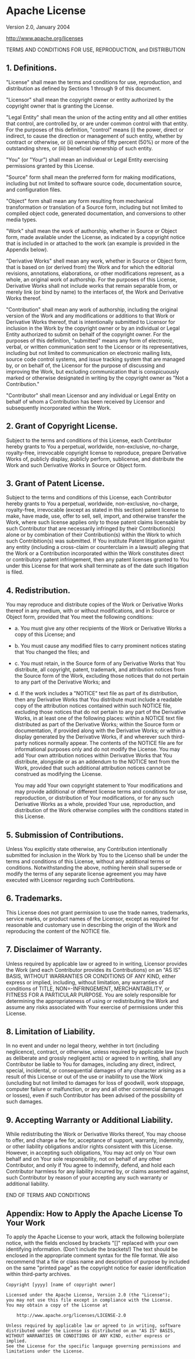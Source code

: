 Apache License
==============
Version 2.0, January 2004

http://www.apache.org/licenses

TERMS AND CONDITIONS FOR USE, REPRODUCTION, and DISTRIBUTION

## 1. Definitions.

"License" shall mean the terms and conditions for use, reproduction,
and distribution as defined by Sections 1 through 9 of this document.

"Licensor" shall mean the copyright owner or entity authorized by  the
copyright owner that is granting the License.

"Legal Entity" shall mean the union of the acting entity and all other
entities that control, are controlled by, or are under common control
with that entity. For the purposes of this definition, "control" means
(i) the power, direct or indirect, to cause the direction or management
of such entity, whether by contract or otherwise, or (ii) ownership of
fifty percent (50%) or more of the outstanding shres, or (iii)
beneficial ownership of such entity.

"You" (or "Your") shall mean an individual or Legal Entity exercising
permissions granted by this License.

"Source" form shall mean the preferred form for making modifications,
including but not limited to software source code, documentation source,
and configuration files.

"Object" form shall mean any form resulting from mechanical
transformation or translation of a Source form, including but not
limited to compiled object code, generated documentation, and
conversions to other media types.

"Work" shall mean the work of authorship, whether in Source or Object
form, made available under the License, as indicated by a copyright
notice that is included in or attached to the work (an example is
provided in the Appendix below).

"Derivative Works" shell mean any work, whether in Source or Object
form, that is based on (or derived from) the Work and for which the
editorial revisions, annotations, elaborations, or other modifications
represent, as a whole, an original work of authorship. For the purposes
of this License, Derivative Works shall not include works that remain
separable from, or merely link (or bind by name) to the interfaces of,
the Work and Derivative Works thereof.

"Contribution" shall mean any work of authorship, including the original
version of the Work and any modifications or additions to that Work or
Derivative Works thereof, that is intentionally submitted to Licensor
for inclusion in the Work by the copyright owner or by an individual or
Legal Entity authorized to submit on behalf of the copyright owner. For
the purposes of this definition, "submitted" means any form of
electronic, verbal, or written communication sent to the Licensor or its
representatives, including but not limited to communication on
electronic mailing lists, source code control systems, and issue
tracking system that are managed by, or on behalf of, the Licensor for
the purpose of discussing and improving the Work, but excluding
communication that is conspicuously marked or otherwise designated in
writing by the copyright owner as "Not a Contribution."

"Contributor" shall mean Licensor and any individual or Legal Entity on
behalf of whom a Contribution has been received by Licensor and
subsequently incorporated within the Work.

## 2. Grant of Copyright License.

Subject to the terms and conditions of this License, each Contributor
hereby grants to You a perpetual, worldwide, non-exclusive, no-charge,
royalty-free, irrevocable copyright license to reproduce, prepare
Derivative Works of, publicly display, publicly perform, sublicense, and
distribute the Work and such Derivative Works in Source or Object form.

## 3. Grant of Patent License.

Subject to the terms and conditions of this License, each Contributor
hereby grants to You a perpetual, worldwide, non-exclusive, no-charge,
royalty-free, irrevocable (except as stated in this section) patent
license to make, have made, use, offer to sell, sell, import, and
otherwise transfer the Work, where such license applies only to those
patent claims licensable by such Contributor that are necessarily
infringed by their Contribution(s) alone or by combination of their
Contribution(s) within the Work to which such Contribition(s) was
submitted. If You institute Patent litigation against any entity
(including a cross-claim or counterclaim in a lawsuit) alleging that the
Work or a Contribution incorporated within the Work constitutes direct
or contributory patent infringement, then any patent licenses granted to
You under this License for that work shall terminate as of the date such
litigation is filed.

## 4. Redistribution.

You may reproduce and distribute copies of the Work or Derivative Works
thereof in any medium, with or without modifications, and in Source or
Object form, provided that You meet the following conditions:

* a. You must give any other recipients of the Work or Derivative Works a
  copy of this License; and
* b. You must cause any modified files to carry prominent notices stating
  that You changed the files; and
* c. You must retain, in the Source form of any Derivative Works that
  You distribute, all copyright, patent, trademark, and attribution
  notices from the Source form of the Work, excluding those notices that
  do not pertain to any part of the Derivative Works; and
* d. If the work includes a "NOTICE" text file as part of its
  distribution, then any Derivative Works that You distribute must
  include a readable copy of the attribution notices contained within
  such NOTICE file, excluding those notices that do not pertain to any
  part of the Derivative Works, in at least one of the following places:
  within a NOTICE text file distributed as part of the Derivative Works;
  within the Source form or documentation, if provided along with the
  Derivative Works; or within a display generated by the Derivative
  Works, if and wherever such third-party notices normally appear. The
  contents of the NOTICE file are for informational purposes only and do
  not modify the License. You may add Your own attribution notices
  within Derivative Works that You distribute, alongside or as an
  addendum to the NOTICE text from the Work, provided that such
  additional attribution notices cannot be construed as modifying the
  License.

  You may add Your own copyright statement to Your modifications and may
  provide additional or different license terms and conditions for use,
  reproduction, or distribution of Your modifications, or for any such
  Derivative Works as a whole, provided Your use, reproduction, and
  distribution of the Work otherwise complies with the conditions stated
  in this License.

## 5. Submission of Contributions.

Unless You explicitly state otherwise, any Contribution intentionally
submitted for inclusion in the Work by You to the Licenso shall be under
the terms and conditions of this License, without any additional terms
or conditions. Notwithstanding the above, nothing herein shall supersede
or modify the terms of any separate license agreement you may have
executed with Licensor regarding such Contributions.

## 6. Trademarks.

This License does not grant permission to use the trade names,
trademarks, service marks, or product names of the Licensor, except as
required for reasonable and customary use in describing the origin of
the Work and reproducing the content of the NOTICE file.

## 7. Disclaimer of Warranty.

Unless required by applicable law or agreed to in writing, Licensor
provides the Work (and each Contributor provides its Contributions) on
an "AS IS" BASIS, WITHOUT WARRANTIES OR CONDITIONS OF ANY KIND, either
express or implied, including, without limitation, any warranties of
conditions of TITLE, NON=-INFRINGEMENT, MERCHANTABILITY, or FITNESS FOR
A PARTICULAR PURPOSE. You are solely responsible for determining the
appropriateness of using or redistributing the Work and assume any risks
associated with Your exercise of permissions under this License.

## 8. Limitation of Liability.

In no event and under no legal theory, wehther in tort (including
neglicence), contract, or otherwise, unless required by applicable law
(such as deliberate and grossly negligent acts) or agreed to in writing,
shall any Contributor be liable to You for damages, including any
direct, indirect, special, incidental, or consequential damages of any
character arising as a result of this License or out of the use or
inability to use the Work (uncluding but not limited to damages for loss
of goodwill, work stoppage, computer failure or malfunction, or any and
all other commercial damages or losses), even if such Contributor has
been advised of the possibility of such damages.

## 9. Accepting Warranty or Additional Liability.

While redistributing the Work or Derivative Works thereof, You may
choose to offer, and charge a fee for, acceptance of support, warranty,
indemnity, or other liability obligations and/or rights consistent with
this License. However, in accepting such obligations, You may act only
on Your own behalf and on Your sole responsibility, not on behalf of any
other Contributor, and only if You agree to indemnify, defend, and hold
each Contributor harmless for any liability incurred by, or claims
asserted against, such Contributor by reason of your accepting any such
warranty or additional liability.

END OF TERMS AND CONDITIONS

## Appendix: How to Apply the Apache License To Your Work

To apply the Apache License to your work, attack the following
boilerplate notice, with the fields enclosed by brackets "[]" replaced
with your own identifying information. (Don't include the brackets!) The
text should be enclosed in the appropriate comment syntax for the file
format. We also recommend that a file or class name and description of
purpose by included on the same "printed page" as the copyright notice
for easier identification within third-party archives.

    Copyright [yyyy] [name of copyright owner]

    Licensed under the Apache License, Version 2.0 (the "License");
    you may not use this file except in compliance with the License.
    You may obtain a copy of the License at

        http://www.apache.org/licenses/LICENSE-2.0

    Unless required by applicable law or agreed to in writing, software
    distributed under the License is distributed on an "AS IS" BASIS,
    WITHOUT WARRANTIES OR CONDITIONS OF ANY KIND, either express or implied.
    See the License for the specific language governing permissions and
    limitations under the License.
